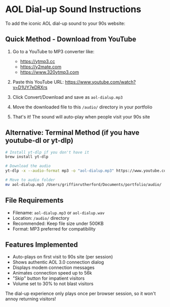 # AOL Dial-up Sound Instructions

To add the iconic AOL dial-up sound to your 90s website:

## Quick Method - Download from YouTube
1. Go to a YouTube to MP3 converter like:
   - https://ytmp3.cc
   - https://y2mate.com
   - https://www.320ytmp3.com

2. Paste this YouTube URL: https://www.youtube.com/watch?v=D1UY7eDRXrs

3. Click Convert/Download and save as `aol-dialup.mp3`

4. Move the downloaded file to this `/audio/` directory in your portfolio

5. That's it! The sound will auto-play when people visit your 90s site

## Alternative: Terminal Method (if you have youtube-dl or yt-dlp)
```bash
# Install yt-dlp if you don't have it
brew install yt-dlp

# Download the audio
yt-dlp -x --audio-format mp3 -o "aol-dialup.mp3" https://www.youtube.com/watch?v=D1UY7eDRXrs

# Move to audio folder
mv aol-dialup.mp3 /Users/griffinrutherford/Documents/portfolio/audio/
```

## File Requirements
- Filename: `aol-dialup.mp3` or `aol-dialup.wav`
- Location: `/audio/` directory
- Recommended: Keep file size under 500KB
- Format: MP3 preferred for compatibility

## Features Implemented
- Auto-plays on first visit to 90s site (per session)
- Shows authentic AOL 3.0 connection dialog
- Displays modem connection messages
- Animates connection speed up to 56k
- "Skip" button for impatient visitors
- Volume set to 30% to not blast visitors

The dial-up experience only plays once per browser session, so it won't annoy returning visitors!